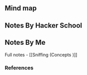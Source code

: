 ## Mind map 



## Notes By Hacker School


## Notes By Me
Full notes - [[Sniffing (Concepts )]]


### References
